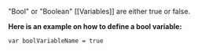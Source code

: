 "Bool" or "Boolean" [[Variables]] are either true or false.

**Here is an example on how to define a bool variable:**
```
var boolVariableName = true
```